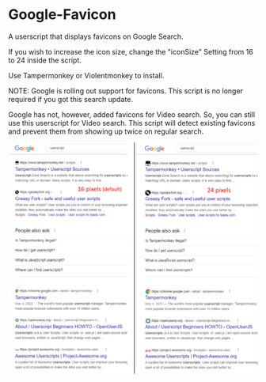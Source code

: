 # Google-Favicon
A userscript that displays favicons on Google Search.

If you wish to increase the icon size, change the "iconSize" Setting from 16 to 24 inside the script.

Use Tampermonkey or Violentmonkey to install.

NOTE: Google is rolling out support for favicons. This script is no longer required if you got this search update.

Google has not, however, added favicons for Video search. So, you can still use this userscript for Video search. This script will detect existing favicons and prevent them from showing up twice on regular search.

![Google Favicon](Google%20Favicon.png)

